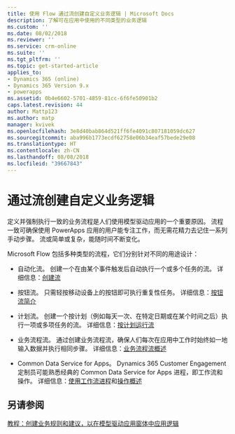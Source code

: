 ```yaml
---
title: 使用 Flow 通过流创建自定义业务逻辑 | Microsoft Docs
description: 了解可在应用中使用的不同类型的业务逻辑
ms.custom: ''
ms.date: 08/02/2018
ms.reviewer: ''
ms.service: crm-online
ms.suite: ''
ms.tgt_pltfrm: ''
ms.topic: get-started-article
applies_to:
- Dynamics 365 (online)
- Dynamics 365 Version 9.x
- powerapps
ms.assetid: 0b4e6602-5701-4859-81cc-6f6fe50901b2
caps.latest.revision: 44
author: Mattp123
ms.author: matp
manager: kvivek
ms.openlocfilehash: 3e8d40bab864d521ff6fe4091c807181059dc627
ms.sourcegitcommit: aba996b1773ecdf62758e06b34eaf57bede29e08
ms.translationtype: HT
ms.contentlocale: zh-CN
ms.lasthandoff: 08/08/2018
ms.locfileid: "39667843"
---
```

# <a name="create-custom-business-logic-with-flows"></a>通过流创建自定义业务逻辑

定义并强制执行一致的业务流程是人们使用模型驱动应用的一个重要原因。 流程一致可确保使用 PowerApps 应用的用户能专注工作，而无需花精力去记住一系列手动步骤。 流或简单或复杂，能随时间不断变化。  
  
Microsoft Flow 包括多种类型的流程，它们分别针对不同的用途设计：  

-   自动化流。 创建一个在由某个事件触发后自动执行一个或多个任务的流。 详细信息：[创建流](/flow/get-started-logic-flow)
    
-   按钮流。 只需轻按移动设备上的按钮即可执行重复性任务。 详细信息：[按钮流简介](/flow/introduction-to-button-flows)
  
-   计划流。 创建一个按计划（例如每天一次、在特定日期或在某个时间之后）执行一项或多项任务的流。 详细信息：[按计划运行流](/flow/run-scheduled-tasks)
  
-   业务流程流。  通过创建业务流程流，确保人们每次在应用中工作时始终如一地输入数据并执行相同步骤。 详细信息：[业务流程流概述](/flow/business-process-flows-overview)

-   Common Data Service for Apps。 Dynamics 365 Customer Engagement 定制员可能熟悉经典的 Common Data Service for Apps 进程，即工作流和操作。 详细信息：[使用工作流进程](/flow/workflow-processes)和[操作概述](/flow/actions)
  
## <a name="see-also"></a>另请参阅  
[教程：创建业务规则和建议，以在模型驱动应用窗体中应用逻辑](create-business-rules-recommendations-apply-logic-form.md)
